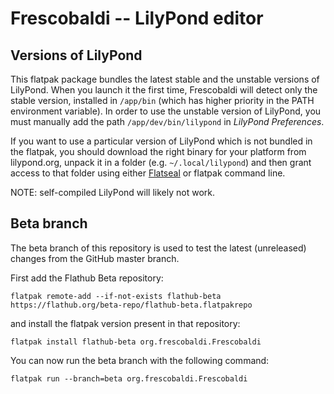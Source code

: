 # Frescobaldi -- LilyPond editor

## Versions of LilyPond

This flatpak package bundles the latest stable and the unstable
versions of LilyPond.
When you launch it the first time, Frescobaldi will detect only the stable
version, installed in `/app/bin` (which has higher priority in the PATH
environment variable).
In order to use the unstable version of LilyPond, you must manually add
the path `/app/dev/bin/lilypond` in *LilyPond Preferences*.

If you want to use a particular version of LilyPond which is
not bundled in the flatpak, you should download the right binary
for your platform from lilypond.org, unpack it in a folder
(e.g. `~/.local/lilypond`) and then grant access to that
folder using either [Flatseal](https://flathub.org/apps/details/com.github.tchx84.Flatseal)
or flatpak command line.

NOTE: self-compiled LilyPond will likely not work.


## Beta branch

The beta branch of this repository is used to test the latest
(unreleased) changes from the GitHub master branch.

First add the Flathub Beta repository:

```
flatpak remote-add --if-not-exists flathub-beta https://flathub.org/beta-repo/flathub-beta.flatpakrepo
```

and install the flatpak version present in that repository:

```
flatpak install flathub-beta org.frescobaldi.Frescobaldi
```

You can now run the beta branch with the following command:

```
flatpak run --branch=beta org.frescobaldi.Frescobaldi
```
